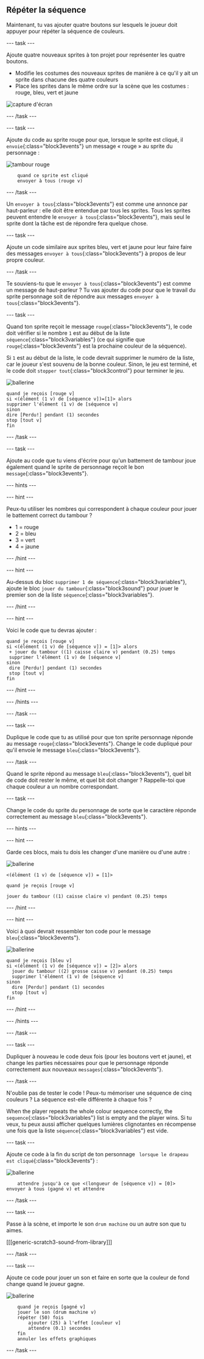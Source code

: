 ## Répéter la séquence

Maintenant, tu vas ajouter quatre boutons sur lesquels le joueur doit appuyer pour répéter la séquence de couleurs.

\--- task \---

Ajoute quatre nouveaux sprites à ton projet pour représenter les quatre boutons.

+ Modifie les costumes des nouveaux sprites de manière à ce qu'il y ait un sprite dans chacune des quatre couleurs
+ Place les sprites dans le même ordre sur la scène que les costumes : rouge, bleu, vert et jaune

![capture d'écran](images/colour-drums.png)

\--- /task \---

\--- task \---

Ajoute du code au sprite rouge pour que, lorsque le sprite est cliqué, il `envoie`{:class="block3events"} un message « rouge » au sprite du personnage :

![tambour rouge](images/red_drum.png)

```blocks3
    quand ce sprite est cliqué
    envoyer à tous (rouge v)
```

\--- /task \---

Un `envoyer à tous`{:class="block3events"} est comme une annonce par haut-parleur : elle doit être entendue par tous les sprites. Tous les sprites peuvent entendre le `envoyer à tous`{:class="block3events"}, mais seul le sprite dont la tâche est de répondre fera quelque chose.

\--- task \---

Ajoute un code similaire aux sprites bleu, vert et jaune pour leur faire faire des messages ` envoyer à tous `{:class="block3events"} à propos de leur propre couleur.

\--- /task \---

Te souviens-tu que le ` envoyer à tous `{:class="block3events"} est comme un message de haut-parleur ? Tu vas ajouter du code pour que le travail du sprite personnage soit de répondre aux messages `envoyer à tous`{:class="block3events"}.

\--- task \---

Quand ton sprite reçoit le message `rouge`{:class="block3events"}, le code doit vérifier si le nombre ` 1 ` est au début de la liste ` séquence `{:class="block3variables"} (ce qui signifie que ` rouge `{:class="block3events"} est la prochaine couleur de la séquence).

Si `1` est au début de la liste, le code devrait supprimer le numéro de la liste, car le joueur s'est souvenu de la bonne couleur. Sinon, le jeu est terminé, et le code doit `stopper tout`{:class="block3control"} pour terminer le jeu.

![ballerine](images/ballerina.png)

```blocks3
quand je reçois [rouge v]
si <(élément (1 v) de [séquence v])=[1]> alors
supprimer l'élément (1 v) de [séquence v]
sinon
dire [Perdu!] pendant (1) secondes
stop [tout v]
fin
```

\--- /task \---

\--- task \---

Ajoute au code que tu viens d'écrire pour qu'un battement de tambour joue également quand le sprite de personnage reçoit le bon `message`{:class="block3events"}.

\--- hints \---

\--- hint \---

Peux-tu utiliser les nombres qui correspondent à chaque couleur pour jouer le battement correct du tambour ?

+ 1 = rouge
+ 2 = bleu
+ 3 = vert
+ 4 = jaune

\--- /hint \---

\--- hint \---

Au-dessus du bloc `supprimer 1 de séquence`{:class="block3variables"}, ajoute le bloc `jouer du tambour`{:class="block3sound"} pour jouer le premier son de la liste `séquence`{:class="block3variables"}.

\--- /hint \---

\--- hint \---

Voici le code que tu devras ajouter :

```blocks3
quand je reçois [rouge v]
si <(élément (1 v) de [séquence v]) = [1]> alors 
 + jouer du tambour ((1) caisse claire v) pendant (0.25) temps
 supprimer l'élément (1 v) de [séquence v]
sinon 
 dire [Perdu!] pendant (1) secondes
 stop [tout v]
fin
```

\--- /hint \---

\--- /hints \---

\--- /task \---

\--- task \---

Duplique le code que tu as utilisé pour que ton sprite personnage réponde au message `rouge`{:class="block3events"}. Change le code dupliqué pour qu'il envoie le message `bleu`{:class="block3events"}.

\--- /task \---

Quand le sprite répond au message `bleu`{:class="block3events"}, quel bit de code doit rester le même, et quel bit doit changer ? Rappelle-toi que chaque couleur a un nombre correspondant.

\--- task \---

Change le code du sprite du personnage de sorte que le caractère réponde correctement au message `bleu`{:class="block3events"}.

\--- hints \---

\--- hint \---

Garde ces blocs, mais tu dois les changer d'une manière ou d'une autre :

![ballerine](images/ballerina.png)

```blocks3
<(élément (1 v) de [séquence v]) = [1]>

quand je reçois [rouge v]

jouer du tambour ((1) caisse claire v) pendant (0.25) temps
```

\--- /hint \---

\--- hint \---

Voici à quoi devrait ressembler ton code pour le message `bleu`{:class="block3events"}.

![ballerine](images/ballerina.png)

```blocks3
quand je reçois [bleu v]
si <(élément (1 v) de [séquence v]) = [2]> alors 
  jouer du tambour ((2) grosse caisse v) pendant (0.25) temps
  supprimer l'élément (1 v) de [séquence v]
sinon 
  dire [Perdu!] pendant (1) secondes
  stop [tout v]
fin
```

\--- /hint \---

\--- /hints \---

\--- /task \---

\--- task \---

Dupliquer à nouveau le code deux fois (pour les boutons vert et jaune), et change les parties nécessaires pour que le personnage réponde correctement aux nouveaux `messages`{:class="block3events"}.

\--- /task \---

N'oublie pas de tester le code ! Peux-tu mémoriser une séquence de cinq couleurs ? La séquence est-elle différente à chaque fois ?

When the player repeats the whole colour sequence correctly, the `sequence`{:class="block3variables"} list is empty and the player wins. Si tu veux, tu peux aussi afficher quelques lumières clignotantes en récompense une fois que la liste `séquence`{:class="block3variables"} est vide.

\--- task \---

Ajoute ce code à la fin du script de ton personnage ` lorsque le drapeau est cliqué`{:class="block3events"} :

![ballerine](images/ballerina.png)

```blocks3
    attendre jusqu'à ce que <(longueur de [séquence v]) = [0]>
envoyer à tous (gagné v) et attendre
```

\--- /task \---

\--- task \---

Passe à la scène, et importe le son `drum machine` ou un autre son que tu aimes.

[[[generic-scratch3-sound-from-library]]]

\--- /task \---

\--- task \---

Ajoute ce code pour jouer un son et faire en sorte que la couleur de fond change quand le joueur gagne.

![ballerine](images/stage.png)

```blocks3
    quand je reçois [gagné v]
    jouer le son (drum machine v)
    répéter (50) fois
        ajouter (25) à l'effet [couleur v]
        attendre (0.1) secondes
    fin
    annuler les effets graphiques
```

\--- /task \---